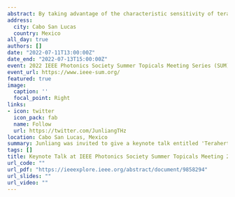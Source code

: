 ```yaml
---
abstract: By taking advantage of the characteristic sensitivity of terahertz radiation to the water content in biological tissues, we demonstrate the application of terahertz imaging for simultaneous monitoring of nanoparticle-assisted laser-tissue interaction and three-dimensional visualization of the photothermal damage induced by laser therapy.
address:
  city: Cabo San Lucas
  country: Mexico
all_day: true
authors: []
date: "2022-07-11T13:00:00Z"
date_end: "2022-07-13T15:00:00Z"
event: 2022 IEEE Photonics Society Summer Topicals Meeting Series (SUM)
event_url: https://www.ieee-sum.org/
featured: true
image:
  caption: ''
  focal_point: Right
links:
- icon: twitter
  icon_pack: fab
  name: Follow
  url: https://twitter.com/JunliangTHz
location: Cabo San Lucas, Mexico
summary: Junliang was invited to give a keynote talk entitled 'Terahertz Imaging for Nanoparticle-assisted Laser Therapy' in the 2022 IEEE Photonics Society Summer Topicals Meeting Series (SUM).
tags: []
title: Keynote Talk at IEEE Photonics Society Summer Topicals Meeting 2022
url_code: ""
url_pdf: "https://ieeexplore.ieee.org/abstract/document/9858294"
url_slides: ""
url_video: ""
---
```


